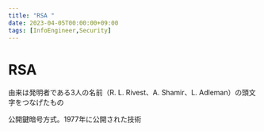 ```yaml
---
title: "RSA "
date: 2023-04-05T00:00:00+09:00
tags: [InfoEngineer,Security]
---
```

# RSA 

由来は発明者である3人の名前（R. L. Rivest、A. Shamir、L. Adleman）の頭文字をつなげたもの

公開鍵暗号方式。1977年に公開された技術